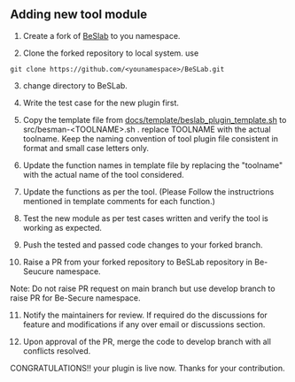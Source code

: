 ## Adding new tool module

1. Create a fork of [BeSlab](https://github.com/Be-Secure/BeSLab) to you namespace.

2. Clone the forked repository to local system. use

```shell
git clone https://github.com/<younamespace>/BeSLab.git
```

3. change directory to BeSLab.

4. Write the test case for the new plugin first.

5. Copy the template file from [docs/template/beslab_plugin_template.sh](https://github.com/Be-Secure/BeSLab/blob/master/docs/templates/beslab_plugin_template.sh) to src/besman-\<TOOLNAME>\.sh . replace TOOLNAME with the actual toolname. Keep the naming convention of tool plugin file consistent in format and small case letters only.

6. Update the function names in template file by replacing the \"toolname\" with the actual name of the tool considered.

7. Update the functions as per the tool. \(Please Follow the instructrions mentioned in template comments for each function.\)

8. Test the new module as per test cases written and verify the tool is working as expected.

9. Push the tested and passed code changes to your forked branch.

10. Raise a PR from your forked repository to BeSLab repository in Be-Seucure namespace.

Note: Do not raise PR request on main branch but use develop branch to raise PR for Be-Secure namespace.

11. Notify the maintainers for review. If required do the discussions for feature and modifications if any over email or discussions section.

12. Upon approval of the PR, merge the code to develop branch with all conflicts resolved.

CONGRATULATIONS!! your plugin is live now. Thanks for your contribution.
